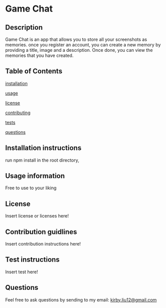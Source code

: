 # Game Chat
## Description
Game Chat is an app that allows you to store all your screenshots as memories. once you register an account, you can create a new memory by providing a title, image and a description. Once done, you can view the memories that you have created.
## Table of Contents
[installation](#installation)

[usage](#usage)

[license](#license)

[contributing](#contributing)

[tests](#tests)

[questions](#questions)

## Installation instructions
run npm install in the root directory, 
## Usage information
Free to use to your liking
## License
Insert license or licenses here!
## Contribution guidlines
Insert contribution instructions here!
## Test instructions
Insert test here!
## Questions
Feel free to ask questions by sending to my email: kirby.liu12@gmail.com